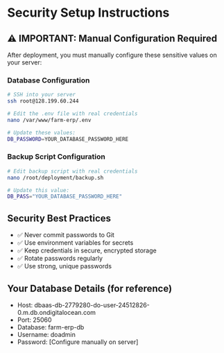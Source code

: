 # Security Setup Instructions

## ⚠️ IMPORTANT: Manual Configuration Required

After deployment, you must manually configure these sensitive values on your server:

### Database Configuration
```bash
# SSH into your server
ssh root@128.199.60.244

# Edit the .env file with real credentials
nano /var/www/farm-erp/.env

# Update these values:
DB_PASSWORD=YOUR_DATABASE_PASSWORD_HERE
```

### Backup Script Configuration
```bash
# Edit backup script with real credentials
nano /root/deployment/backup.sh

# Update this value:
DB_PASS="YOUR_DATABASE_PASSWORD_HERE"
```

## Security Best Practices
- ✅ Never commit passwords to Git
- ✅ Use environment variables for secrets
- ✅ Keep credentials in secure, encrypted storage
- ✅ Rotate passwords regularly
- ✅ Use strong, unique passwords

## Your Database Details (for reference)
- Host: dbaas-db-2779280-do-user-24512826-0.m.db.ondigitalocean.com
- Port: 25060
- Database: farm-erp-db
- Username: doadmin
- Password: [Configure manually on server]